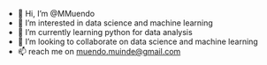 - 👋 Hi, I’m @MMuendo
- 👀 I’m interested in data science and machine learning
- 🌱 I’m currently learning python for data analysis
- 💞️ I’m looking to collaborate on data science and machine learning
- 📫 reach me on muendo.muinde@gmail.com


<!---
MMuendo/MMuendo is a ✨ special ✨ repository because its `README.md` (this file) appears on your GitHub profile.
You can click the Preview link to take a look at your changes.
--->
